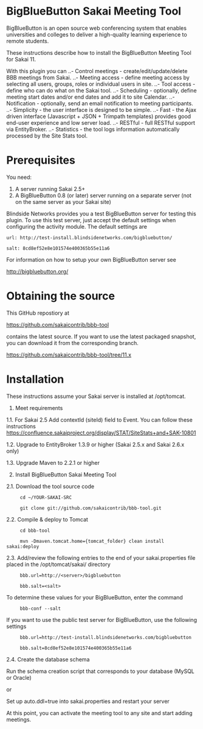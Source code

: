 BigBlueButton Sakai Meeting Tool
=================================================================
BigBlueButton is an open source web conferencing system that enables universities and colleges to deliver a high-quality learning experience to remote students.  

These instructions describe how to install the BigBlueButton Meeting Tool for Sakai 11.

With this plugin you can
..- Control meetings - create/edit/update/delete BBB meetings from Sakai.
..- Meeting access - define meeting access by selecting all users, groups, roles or individual users in site.
..- Tool access - define who can do what on the Sakai tool.
..- Scheduling - optionally, define meeting start dates and/or end dates and add it to site Calendar.
..- Notification - optionally, send an email notification to meeting participants.
..- Simplicity - the user interface is designed to be simple.
..- Fast - the Ajax driven interface (Javascript + JSON + Trimpath templates) provides good end-user experience and low server load.
..- RESTful - full RESTful support via EntityBroker.
..- Statistics - the tool logs information automatically processed by the Site Stats tool.

Prerequisites
=============
You need:

  1.  A server running Sakai 2.5+
  2.  A BigBlueButton 0.8 (or later) server running on a separate server (not on the same server as your Sakai site)
	
Blindside Networks provides you a test BigBlueButton server for testing this plugin.  To use this test server, just accept the default settings when configuring the activity module.  The default settings are

	url: http://test-install.blindsidenetworks.com/bigbluebutton/

	salt: 8cd8ef52e8e101574e400365b55e11a6

For information on how to setup your own BigBlueButton server see

   http://bigbluebutton.org/
   
Obtaining the source
====================
This GitHub repostiory at

  https://github.com/sakaicontrib/bbb-tool

contains the latest source.  If you want to use the latest packaged snapshot, you can download it from the corresponding branch.

  https://github.com/sakaicontrib/bbb-tool/tree/11.x


Installation
============

These instructions assume your Sakai server is installed at /opt/tomcat.

1.  Meet requirements

  1.1. For Sakai 2.5 Add contextId (siteId) field to Event. You can follow these instructions https://confluence.sakaiproject.org/display/STAT/SiteStats+and+SAK-10801

  1.2. Upgrade to EntityBroker 1.3.9 or higher (Sakai 2.5.x and Sakai 2.6.x only)

  1.3. Upgrade Maven to 2.2.1 or higher


2.  Install BigBlueButton Sakai Meeting Tool

  2.1. Download the tool source code

         cd ~/YOUR-SAKAI-SRC
         
         git clone git://github.com/sakaicontrib/bbb-tool.git


  2.2. Compile & deploy to Tomcat
 
         cd bbb-tool
         
         mvn -Dmaven.tomcat.home={tomcat_folder} clean install sakai:deploy
    

  2.3. Add/review the following entries to the end of your sakai.properties file placed in the /opt/tomcat/sakai/ directory

         bbb.url=http://<server>/bigbluebutton
         
         bbb.salt=<salt>
       
  To determine these values for your BigBlueButton, enter the command
    
         bbb-conf --salt
    
  If you want to use the public test server for BigBlueButton, use the following settings 

         bbb.url=http://test-install.blindsidenetworks.com/bigbluebutton
         
         bbb.salt=8cd8ef52e8e101574e400365b55e11a6 

  2.4. Create the database schema

  Run the schema creation script that corresponds to your database (MySQL or Oracle)
    
  or
    
  Set up auto.ddl=true into sakai.properties and restart your server  


At this point, you can activate the meeting tool to any site and start adding meetings.


